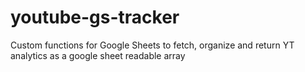 # youtube-gs-tracker
Custom functions for Google Sheets to fetch, organize and return YT analytics as a google sheet readable array
